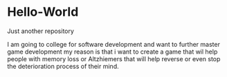 # Hello-World
Just another repository

I am going to college for software development and want to further master game development 
my reason is that i want to create a game that wil help people with memory loss or Altzhiemers
that will help reverse or even stop the deterioration process of their mind.
